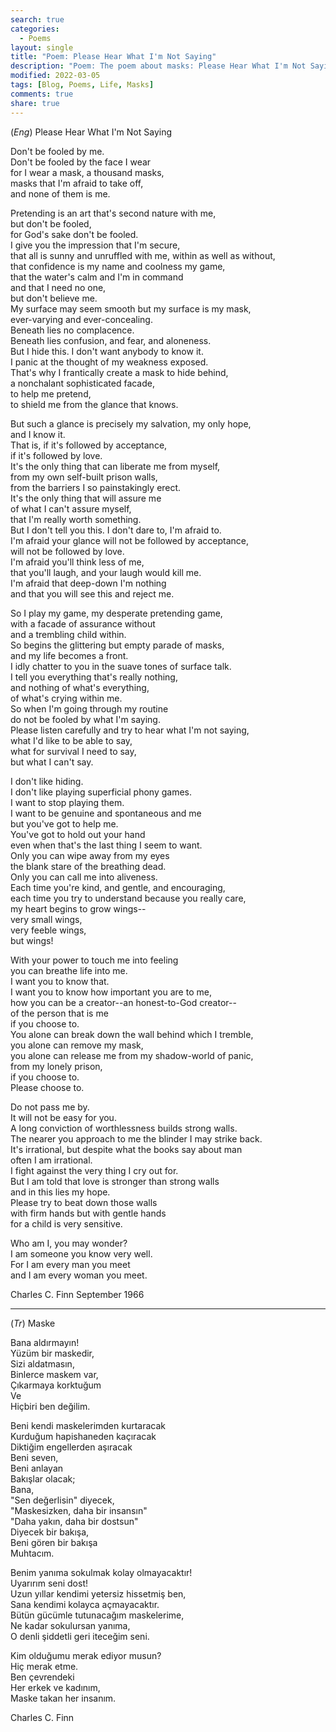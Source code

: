 ```yaml
---
search: true
categories: 
  - Poems
layout: single
title: "Poem: Please Hear What I'm Not Saying"
description: "Poem: The poem about masks: Please Hear What I'm Not Saying"
modified: 2022-03-05
tags: [Blog, Poems, Life, Masks]
comments: true
share: true
---
```

(*Eng*) Please Hear What I'm Not Saying

Don't be fooled by me.  
Don't be fooled by the face I wear  
for I wear a mask, a thousand masks,  
masks that I'm afraid to take off,  
and none of them is me.

Pretending is an art that's second nature with me,  
but don't be fooled,  
for God's sake don't be fooled.  
I give you the impression that I'm secure,  
that all is sunny and unruffled with me, within as well as without,  
that confidence is my name and coolness my game,  
that the water's calm and I'm in command  
and that I need no one,  
but don't believe me.  
My surface may seem smooth but my surface is my mask,  
ever-varying and ever-concealing.  
Beneath lies no complacence.  
Beneath lies confusion, and fear, and aloneness.  
But I hide this. I don't want anybody to know it.  
I panic at the thought of my weakness exposed.  
That's why I frantically create a mask to hide behind,  
a nonchalant sophisticated facade,  
to help me pretend,  
to shield me from the glance that knows.  

But such a glance is precisely my salvation, my only hope,  
and I know it.  
That is, if it's followed by acceptance,  
if it's followed by love.  
It's the only thing that can liberate me from myself,  
from my own self-built prison walls,  
from the barriers I so painstakingly erect.  
It's the only thing that will assure me  
of what I can't assure myself,  
that I'm really worth something.  
But I don't tell you this. I don't dare to, I'm afraid to.  
I'm afraid your glance will not be followed by acceptance,  
will not be followed by love.  
I'm afraid you'll think less of me,  
that you'll laugh, and your laugh would kill me.  
I'm afraid that deep-down I'm nothing  
and that you will see this and reject me.

So I play my game, my desperate pretending game,  
with a facade of assurance without  
and a trembling child within.  
So begins the glittering but empty parade of masks,  
and my life becomes a front.  
I idly chatter to you in the suave tones of surface talk.  
I tell you everything that's really nothing,  
and nothing of what's everything,  
of what's crying within me.  
So when I'm going through my routine  
do not be fooled by what I'm saying.  
Please listen carefully and try to hear what I'm not saying,  
what I'd like to be able to say,  
what for survival I need to say,  
but what I can't say.  

I don't like hiding.  
I don't like playing superficial phony games.  
I want to stop playing them.  
I want to be genuine and spontaneous and me  
but you've got to help me.  
You've got to hold out your hand  
even when that's the last thing I seem to want.  
Only you can wipe away from my eyes  
the blank stare of the breathing dead.  
Only you can call me into aliveness.  
Each time you're kind, and gentle, and encouraging,  
each time you try to understand because you really care,  
my heart begins to grow wings--  
very small wings,  
very feeble wings,  
but wings!  

With your power to touch me into feeling  
you can breathe life into me.  
I want you to know that.  
I want you to know how important you are to me,  
how you can be a creator--an honest-to-God creator--  
of the person that is me  
if you choose to.  
You alone can break down the wall behind which I tremble,  
you alone can remove my mask,  
you alone can release me from my shadow-world of panic,  
from my lonely prison,  
if you choose to.  
Please choose to.  

Do not pass me by.  
It will not be easy for you.  
A long conviction of worthlessness builds strong walls.  
The nearer you approach to me the blinder I may strike back.  
It's irrational, but despite what the books say about man  
often I am irrational.  
I fight against the very thing I cry out for.  
But I am told that love is stronger than strong walls  
and in this lies my hope.  
Please try to beat down those walls  
with firm hands but with gentle hands  
for a child is very sensitive.  

Who am I, you may wonder?  
I am someone you know very well.  
For I am every man you meet  
and I am every woman you meet.  

Charles C. Finn
September 1966  

---
(*Tr*) Maske  

Bana aldırmayın!     
Yüzüm bir maskedir,     
Sizi aldatmasın,     
Binlerce maskem var,     
Çıkarmaya korktuğum     
Ve     
Hiçbiri ben değilim.     

Beni kendi maskelerimden kurtaracak     
Kurduğum hapishaneden kaçıracak     
Diktiğim engellerden aşıracak     
Beni seven,     
Beni anlayan     
Bakışlar olacak;     
Bana,     
"Sen değerlisin" diyecek,     
"Maskesizken, daha bir insansın"     
"Daha yakın, daha bir dostsun"     
Diyecek bir bakışa,     
Beni gören bir bakışa     
Muhtacım.     

Benim yanıma sokulmak kolay olmayacaktır!     
Uyarırım seni dost!     
Uzun yıllar kendimi yetersiz hissetmiş ben,     
Sana kendimi kolayca açmayacaktır.     
Bütün gücümle tutunacağım maskelerime,     
Ne kadar sokulursan yanıma,     
O denli şiddetli geri iteceğim seni.     

Kim olduğumu merak ediyor musun?     
Hiç merak etme.     
Ben çevrendeki     
Her erkek ve kadınım,     
Maske takan her insanım.     

Charles C. Finn     
